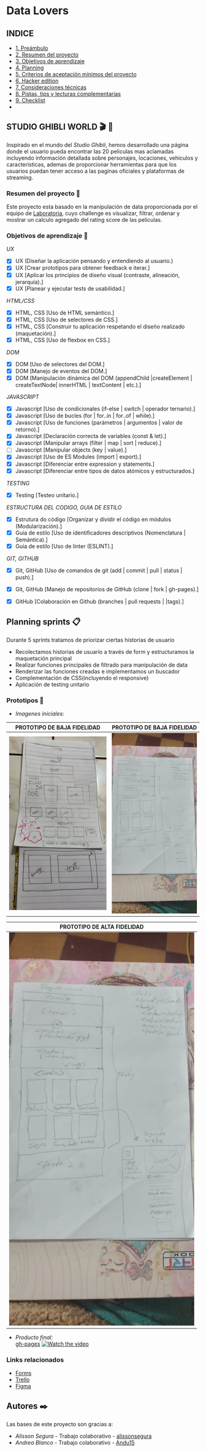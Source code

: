 # Data Lovers
## INDICE
* [1. Preámbulo](#studio-ghibli-world)
* [2. Resumen del proyecto](#resumen-del-proyecto)
* [3. Objetivos de aprendizaje](#objetivos-de-aprendizaje-🔧)
* [4. Planning](#planning-sprints-📋)
* [5. Criterios de aceptación mínimos del proyecto](#5-criterios-de-aceptación-mínimos-del-proyecto)
* [6. Hacker edition](#6-hacker-edition)
* [7. Consideraciones técnicas](#7-consideraciones-técnicas)
* [8. Pistas, tips y lecturas complementarias](#8-pistas-tips-y-lecturas-complementarias)
* [9. Checklist](#9-checklist)
*
## STUDIO GHIBLI WORLD 🎬 🍿
Inspirado en el mundo del *Studio Ghibli*, hemos desarrollado una página donde el usuario pueda encontrar las 20 peliculas mas aclamadas incluyendo información detallada sobre personajes, locaciones, vehiculos y caracteristicas, ademas de proporcionar herramientas para que los usuarios puedan tener acceso a las paginas oficiales y plataformas de streaming.

### Resumen del proyecto 📝
Este proyecto esta basado en la manipulación de data proporcionada por el equipo de [Laboratoria](https://github.com/Laboratoria/LIM015-data-lovers), cuyo challenge es visualizar, filtrar, ordenar y mostrar un calculo agregado del rating score de las peliculas.

### Objetivos de aprendizaje 🔧
_UX_
- [x] UX (Diseñar la aplicación pensando y entendiendo al usuario.)
- [x] UX [Crear prototipos para obtener feedback e iterar.]
- [x] UX [Aplicar los principios de diseño visual (contraste, alineación, jerarquía).]
- [x] UX [Planear y ejecutar tests de usabilidad.]

_HTML/CSS_
- [x] HTML, CSS [Uso de HTML semántico.]
- [x] HTML, CSS [Uso de selectores de CSS.]
- [x] HTML, CSS [Construir tu aplicación respetando el diseño realizado (maquetación).]
- [x] HTML, CSS [Uso de flexbox en CSS.]

_DOM_
- [x] DOM [Uso de selectores del DOM.]
- [x] DOM [Manejo de eventos del DOM.]
- [x] DOM [Manipulación dinámica del DOM (appendChild |createElement | createTextNode| innerHTML | textContent | etc.).]

_JAVASCRIPT_
- [x] Javascript [Uso de condicionales (if-else | switch | operador ternario).]
- [x] Javascript [Uso de bucles (for | for..in | for..of | while).]
- [x] Javascript [Uso de funciones (parámetros | argumentos | valor de retorno).]
- [x] Javascript [Declaración correcta de variables (const & let).]
- [x] Javascript [Manipular arrays (filter | map | sort | reduce).]
- [ ] Javascript [Manipular objects (key | value).]
- [x] Javascript [Uso de ES Modules (import | export).]
- [x] Javascript [Diferenciar entre expression y statements.]
- [x] Javascript [Diferenciar entre tipos de datos atómicos y estructurados.]

_TESTING_
- [x] Testing [Testeo unitario.]

_ESTRUCTURA DEL CODIGO, GUIA DE ESTILO_
- [x] Estrutura do código [Organizar y dividir el código en módulos (Modularización).]
- [x] Guia de estilo [Uso de identificadores descriptivos (Nomenclatura | Semántica).]
- [x] Guia de estilo [Uso de linter (ESLINT).]

_GIT, GITHUB_
- [x] Git, GitHub [Uso de comandos de git (add | commit | pull | status | push).]
- [x] Git, GitHub [Manejo de repositorios de GitHub (clone | fork | gh-pages).]
- [x] GitHub [Colaboración en Github (branches | pull requests | |tags).]


## Planning sprints 📋
Durante 5 sprints tratamos de priorizar ciertas historias de usuario
- Recolectamos historias de usuario a través de form y estructuramos la maquetación principal
- Realizar funciones principales de filtrado para manipulación de data
- Renderizar las funciones creadas e implementamos un buscador
- Complementación de CSS(incluyendo el responsive)
- Aplicación de testing unitario

### Prototipos 🚀
* _Imagenes iniciales:_  

| PROTOTIPO DE BAJA FIDELIDAD | PROTOTIPO DE BAJA FIDELIDAD |
| ------------ | ------------- |
| ![Image 1](./src/images/bajaFidel1.jpeg) | ![Image 1](./src\/images/bajaFidel2.jpeg)|

| PROTOTIPO DE ALTA FIDELIDAD | 
| ------------ |
| ![Image 1](./src/images/bajaFidel2.jpeg) |

* _Producto final:_  
[gh-pages](https://alissonsegura.github.io/LIM015-data-lovers/src/)
[![Watch the video](./images/finaProject.jpeg)](https://youtu.be/u7rOeCec9VM)


### Links relacionados
* [Forms](https://forms.gle/vbyYfxgUTVfBxMZn6)
* [Trello](https://trello.com/b/Z0Mzkksm/data-lovers-studio-ghibli)
* [Figma](https://www.figma.com/file/v5dOaLnlzRwEKellJogx78/DATA-LOVERS-STUDIO-GHIIBLI?node-id=0%3A1)

## Autores ✒️
Las bases de este proyecto son gracias a:
* *Alisson Segura* - Trabajo colaborativo - [alissonsegura](https://github.com/alissonsegura)
* *Andrea Blanco* - Trabajo colaborativo - [Andu15](https://github.com/Andu15)